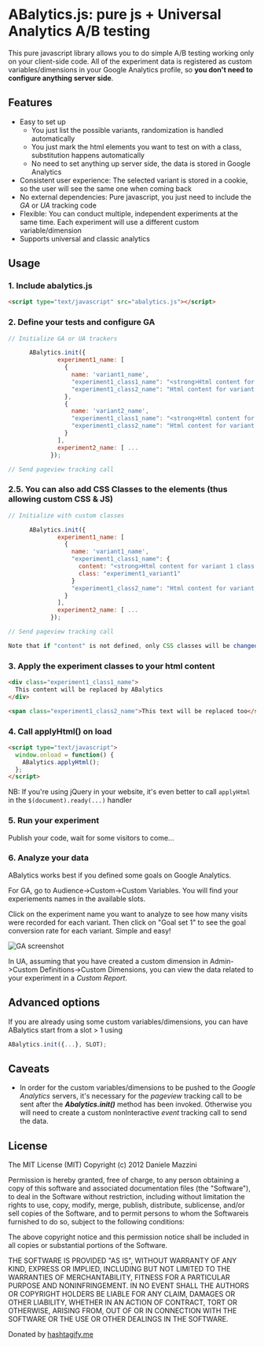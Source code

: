ABalytics.js: pure js + Universal Analytics A/B testing
====================================================================

This pure javascript library allows you to do simple A/B testing working only on your client-side code. All of the experiment data is registered as custom variables/dimensions in your Google Analytics profile, so **you don't need to configure anything server side**.

Features
--------

*  Easy to set up
   * You just list the possible variants, randomization is handled automatically
   * You just mark the html elements you want to test on with a class, substitution happens automatically
   * No need to set anything up server side, the data is stored in Google Analytics
* Consistent user experience: The selected variant is stored in a cookie, so the user will see the same one when coming back
* No external dependencies: Pure javascript, you just need to include the *GA* or *UA* tracking code
* Flexible: You can conduct multiple, independent experiments at the same time. Each experiment will use a different custom variable/dimension
* Supports universal and classic analytics

Usage
-----

### 1. Include abalytics.js
```html
<script type="text/javascript" src="abalytics.js"></script>
```
### 2. Define your tests and configure GA
```javascript
// Initialize GA or UA trackers

      ABalytics.init({
              experiment1_name: [
                {
                  name: 'variant1_name',
                  "experiment1_class1_name": "<strong>Html content for variant 1 class 1</strong>",
                  "experiment1_class2_name": "Html content for variant 1 class 2"
                },
                {
                  name: 'variant2_name',
                  "experiment1_class1_name": "<strong>Html content for variant 2 class 1</strong>",
                  "experiment1_class2_name": "Html content for variant 2 class 2"
                }
              ],
              experiment2_name: [ ...
            });

// Send pageview tracking call
```
### 2.5. You can also add CSS Classes to the elements (thus allowing custom CSS & JS)
```javascript
// Initialize with custom classes

      ABalytics.init({
              experiment1_name: [
                {
                  name: 'variant1_name',
                  "experiment1_class1_name": {
                    content: "<strong>Html content for variant 1 class 1</strong>",
                    class: "experiment1_variant1"
                  }
                  "experiment1_class2_name": "Html content for variant 1 class 2" //No class changes, can leave value as a string
                }
              ],
              experiment2_name: [ ...
            });

// Send pageview tracking call

Note that if "content" is not defined, only CSS classes will be changed (very useful for large HTML elements)
```
### 3. Apply the experiment classes to your html content
```html
<div class="experiment1_class1_name">
  This content will be replaced by ABalytics
</div>

<span class="experiment1_class2_name">This text will be replaced too</span>
```

### 4. Call applyHtml() on load

```html
<script type="text/javascript">
  window.onload = function() {
    ABalytics.applyHtml();
  };
</script>
```

NB: If you're using jQuery in your website, it's even better to call ```applyHtml``` in the ```$(document).ready(...)``` handler

### 5. Run your experiment

Publish your code, wait for some visitors to come...

### 6. Analyze your data

ABalytics works best if you defined some goals on Google Analytics.

For GA, go to Audience->Custom->Custom Variables. You will find your experiements names in the available slots.

Click on the experiment name you want to analyze to see how many visits were recorded for each variant. Then click on "Goal set 1" to see the goal conversion rate for each variant. Simple and easy!

![GA screenshot](https://raw.github.com/danmaz74/ABalytics/master/screenshots/abalytics.png "Results on Google Analytics")

In UA,  assuming that you have created a custom dimension in
Admin->Custom Definitions->Custom Dimensions, you can view the data related to your experiment in a *Custom Report*.

Advanced options
----------------

If you are already using some custom variables/dimensions, you can have ABalytics start from a slot > 1 using
```javascript
ABalytics.init({...}, SLOT);
```
Caveats
-------
* In order for the custom variables/dimensions to be pushed to the *Google Analytics* servers, it's necessary for the *pageview* tracking call to be sent after the ***Abalytics.init()*** method has been invoked. Otherwise you will need to create a custom nonInteractive *event* tracking call to send the data.

License
-------

The MIT License (MIT)
Copyright (c) 2012 Daniele Mazzini

Permission is hereby granted, free of charge, to any person obtaining a copy of this software and associated documentation files (the "Software"), to deal in the Software without restriction, including without limitation the rights to use, copy, modify, merge, publish, distribute, sublicense, and/or sell copies of the Software, and to permit persons to whom the Softwareis furnished to do so, subject to the following conditions:

The above copyright notice and this permission notice shall be included in all copies or substantial portions of the Software.

THE SOFTWARE IS PROVIDED "AS IS", WITHOUT WARRANTY OF ANY KIND, EXPRESS OR IMPLIED, INCLUDING BUT NOT LIMITED TO THE WARRANTIES OF MERCHANTABILITY, FITNESS FOR A PARTICULAR PURPOSE AND NONINFRINGEMENT. IN NO EVENT SHALL THE AUTHORS OR COPYRIGHT HOLDERS BE LIABLE FOR ANY CLAIM, DAMAGES OR OTHER LIABILITY, WHETHER IN AN ACTION OF CONTRACT, TORT OR OTHERWISE, ARISING FROM, OUT OF OR IN CONNECTION WITH THE SOFTWARE OR THE USE OR OTHER DEALINGS IN THE SOFTWARE.

Donated by [hashtagify.me](http://hashtagify.me/)
